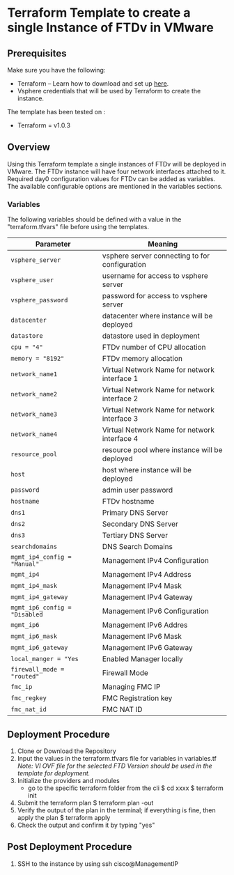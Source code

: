 # Terraform Template to create a single Instance of FTDv in VMware

## Prerequisites

Make sure you have the following:

- Terraform – Learn how to download and set up [here](https://learn.hashicorp.com/terraform/getting-started/install.html).
- Vsphere credentials that will be used by Terraform to create the instance.


The template has been tested on :
- Terraform = v1.0.3

## Overview

Using this Terraform template a single instances of FTDv will be deployed in VMware. The FTDv instance will have four network interfaces attached to it.
Required day0 configuration values for FTDv can be added as variables. The available configurable options are mentioned in the variables sections.

### Variables

The following variables should be defined with a value in the "terraform.tfvars" file before using the templates. 

| Parameter | Meaning |
| --- | --- |
| `vsphere_server` | vsphere server connecting to for configuration |
| `vsphere_user` | username for access to vsphere server |
| `vsphere_password` | password for access to vsphere server |
| `datacenter` | datacenter where instance will be deployed |
| `datastore` | datastore used in deployment |
| `cpu = "4"` | FTDv number of CPU allocation |
| `memory = "8192"` | FTDv memory allocation |
| `network_name1` | Virtual Network Name for network interface 1 |
| `network_name2` | Virtual Network Name for network interface 2 |
| `network_name3` | Virtual Network Name for network interface 3 |
| `network_name4` | Virtual Network Name for network interface 4 |
| `resource_pool` | resource pool where instance will be deployed |
| `host` | host where instance will be deployed |
| `password` | admin user password |
| `hostname` | FTDv hostname |
| `dns1` | Primary DNS Server |
| `dns2` | Secondary DNS Server |
| `dns3` | Tertiary DNS Server |
| `searchdomains` | DNS Search Domains |
| `mgmt_ip4_config = "Manual"` | Management IPv4 Configuration |
| `mgmt_ip4` | Management IPv4 Address |
| `mgmt_ip4_mask` | Management IPv4 Mask |
| `mgmt_ip4_gateway` | Management IPv4 Gateway |
| `mgmt_ip6_config = "Disabled` | Management IPv6 Configuration | 
| `mgmt_ip6` | Management IPv6 Addres  |
| `mgmt_ip6_mask` | Management IPv6 Mask |
| `mgmt_ip6_gateway` | Management IPv6 Gateway |
| `local_manger = "Yes` | Enabled Manager locally |
| `firewall_mode = "routed"` | Firewall Mode |
| `fmc_ip` | Managing FMC IP |
| `fmc_regkey` | FMC Registration key |
| `fmc_nat_id` | FMC NAT ID |



## Deployment Procedure

1) Clone or Download the Repository 
2) Input the values in the terraform.tfvars file for variables in variables.tf</br>
   *Note: VI OVF file for the selected FTD Version should be used in the template for deployment.*
4) Initialize the providers and modules
     - go to the specific terraform folder from the cli 
        $ cd xxxx
        $ terraform init 
4) Submit the terraform plan 
    $ terraform plan -out <filename>
5) Verify the output of the plan in the terminal; if everything is fine, then apply the plan 
    $ terraform apply <out filename generated earlier>
6) Check the output and confirm it by typing "yes"

## Post Deployment Procedure

1) SSH to the instance by using ssh cisco@ManagementIP
